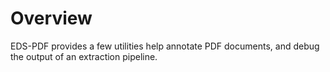 # Overview

EDS-PDF provides a few utilities help annotate PDF documents, and debug the output of an extraction pipeline.
